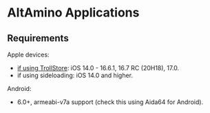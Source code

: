# AltAmino Applications

## Requirements

Apple devices:
- [if using TrollStore](https://github.com/opa334/TrollStore): iOS 14.0 - 16.6.1, 16.7 RC (20H18), 17.0.
- if using sideloading: iOS 14.0 and higher.

Android:
- 6.0+, armeabi-v7a support (check this using Aida64 for Android).
